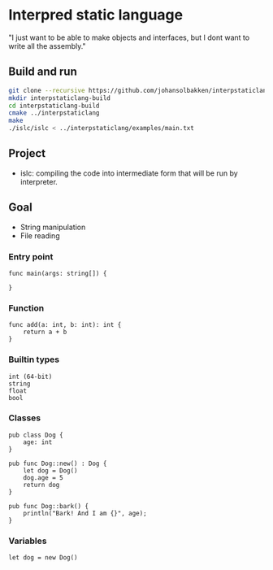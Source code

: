 # Interpred static language

"I just want to be able to make objects and interfaces, but I dont want to write all the assembly."

## Build and run
~~~bash
git clone --recursive https://github.com/johansolbakken/interpstaticlang
mkdir interpstaticlang-build
cd interpstaticlang-build
cmake ../interpstaticlang
make
./islc/islc < ../interpstaticlang/examples/main.txt
~~~ 

## Project
- islc: compiling the code into intermediate form that will be run by interpreter.

## Goal
* String manipulation
* File reading

### Entry point
~~~
func main(args: string[]) {
    
} 
~~~

### Function
~~~
func add(a: int, b: int): int {
    return a + b
}
~~~

### Builtin types
~~~
int (64-bit)
string
float
bool
~~~

### Classes
~~~
pub class Dog {
    age: int
}

pub func Dog::new() : Dog {
    let dog = Dog()
    dog.age = 5
    return dog
}

pub func Dog::bark() {
    println("Bark! And I am {}", age);
}
~~~

### Variables
~~~
let dog = new Dog()
~~~